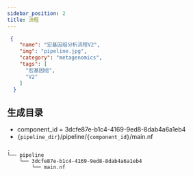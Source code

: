 ```yaml
---
sidebar_position: 2
title: 流程
---
```


```json title='pipeline'
 {
    "name": "宏基因组分析流程V2",
    "img": "pipeline.jpg",
    "category": "metagenomics",
    "tags": [
      "宏基因组",
      "V2"
    ]
  }
```

## 生成目录
+ component_id = 3dcfe87e-b1c4-4169-9ed8-8dab4a6a1eb4
+ `{pipeline_dir}`/pipeline/`{component_id}`/main.nf
```
.
└── pipeline
    └── 3dcfe87e-b1c4-4169-9ed8-8dab4a6a1eb4
        └── main.nf
```